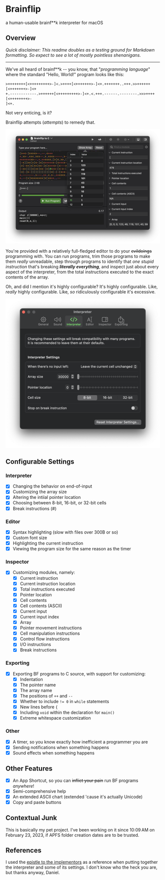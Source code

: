 # Brainflip
a human-usable brainf\*\*k interpreter for macOS

## Overview

*Quick disclaimer: This readme doubles as a testing ground for Markdown formatting. So expect to see a lot of mostly pointless shenanigans.*

--------------------------------------------------------------------

We've all heard of brainf\*\*k -- you know, that "*programming language*" where the standard "Hello, World!" program looks like this:

```brainfuck
>++++++++[<+++++++++>-]<.>++++[<+++++++>-]<+.+++++++..+++.>>++++++[<+++++++>-]<+
+.------------.>++++++[<+++++++++>-]<+.<.+++.------.--------.>>>++++[<++++++++>-
]<+.
```

Not very enticing, is it?

Brainflip attempts (*attempts*) to remedy that.

![Typical Brainflip usage. You gotta admit, it's certainly better than the command line.](Meta/Docs/Images/Demonstration.png)

You're provided with a relatively full-fledged editor to do your ~~evildoings~~ programming with. You can run programs, trim those programs to make them *really* unreadable, step through programs to identify that *one stupid instruction* that's breaking ***literally everything***, and inspect just about every aspect of the interpreter, from the total instructions executed to the exact contents of the array.

Oh, and did I mention it's highly configurable? It's highly configurable. Like, *really* highly configurable. Like, *so* ridiculously configurable it's excessive.

![Brainflip's interpreter settings. You probably shouldn't mess around with some of these.](Meta/Docs/Images/InterpreterSettings.png)

## Configurable Settings

### Interpreter
- [x] Changing the behavior on end-of-input
- [x] Customizing the array size
- [x] Altering the intiial pointer location
- [x] Choosing between 8-bit, 16-bit, or 32-bit cells
- [x] Break instructions (#)

### Editor
- [x] Syntax highlighting (slow with files over 300B or so)
- [x] Custom font size
- [x] Highlighting the current instruction
- [x] Viewing the program size for the same reason as the timer

### Inspector
- [x] Customizing modules, namely:
  - [x] Current instruction
  - [x] Current instruction location
  - [x] Total instructions executed
  - [x] Pointer location
  - [x] Cell contents
  - [x] Cell contents (ASCII)
  - [x] Current input
  - [x] Current input index
  - [x] Array
  - [x] Pointer movement instructions
  - [x] Cell manipulation instructions
  - [x] Control flow instructions
  - [x] I/O instructions
  - [x] Break instructions
  
### Exporting
- [x] Exporting BF programs to C source, with support for customizing:
  - [x] Indentation
  - [x] The pointer name
  - [x] The array name
  - [x] The positions of `++` and `--`
  - [x] Whether to include `!= 0` in `while` statements
  - [x] New lines before `{`
  - [x] Including `void` within the declaration for `main()`
  - [x] Extreme whitespace customization

### Other
- [x] A timer, so you know exactly how inefficient a programmer you are
- [x] Sending notifications when something happens
- [x] Sound effects when something happens

## Other Features
- [x] An App Shortcut, so you can ~~inflict your pain~~ run BF programs *anywhere*!
- [x] Semi-comprehensive help
- [x] An extended ASCII chart (extended 'cause it's actually Unicode)
- [x] Copy and paste buttons

## Contextual Junk

This is basically my pet project. I've been working on it since 10:09 AM on February 23, 2023, if APFS folder creation dates are to be trusted.

## References

I used the [epistle to the implementors] as a reference when putting together the interpreter and some of its settings. I don't know who the heck you are, but thanks anyway, Daniel.

[epistle to the implementors]: http://brainfuck.org/epistle.html "Hey Siri, define \"epistle\""
